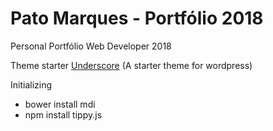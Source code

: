 # Pato Marques - Portfólio 2018
Personal Portfólio Web Developer 2018

Theme starter [Underscore](https://underscores.me/)
(A starter theme for wordpress)

Initializing
* bower install mdi
* npm install tippy.js
